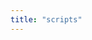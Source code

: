 ```yaml
---
title: "scripts"
---
```

<div class="container" id="all"></div>
<script>
async function init(){
    let scripts = await fetch('/api/v1/scripts').then(r=>r.json());
    console.log(scripts);
    let s = "";
    for(script of scripts){
        s += `<div class="container mt-2 mb-2 pt-3 pb-3" style="border: 1px solid var(--bs-secondary);border-radius:1em;">
        <div class="mb-3">
            <h5 style="background-color:#efefef;text-align:center;">${script.id}</h5>
            <h6>version: ${script.version}</h6>
        </div>
        <div class="mb-3">
            <label for="exampleFormControlInput1" class="form-label">Script Name</label>
            <input type="text" class="form-control" value="${script.name}">
        </div>
        <div class="mb-3">
            <label for="exampleFormControlTextarea1" class="form-label">Example textarea</label>
            <textarea class="form-control" id="exampleFormControlTextarea1" rows="3">${script.script_content}</textarea>
        </div>
        <div class="mb-3">
            <label for="exampleFormControlInput1" class="form-label">Output Regex</label>
            <input type="text" class="form-control" value="${script.output_regex}">
        </div>
        <div class="mb-3">
            <label for="exampleFormControlInput1" class="form-label">Labels</label>
            <input type="text" class="form-control" value="${script.labels}">
        </div>
        <div class="mb-3">
            <label for="exampleFormControlInput1" class="form-label">Timeout in Seconds</label>
            <input type="text" class="form-control" value="${script.timeout}">
        </div>
        </div>`;
    }
    document.querySelector("#all").innerHTML=s;
}
init()
</script>